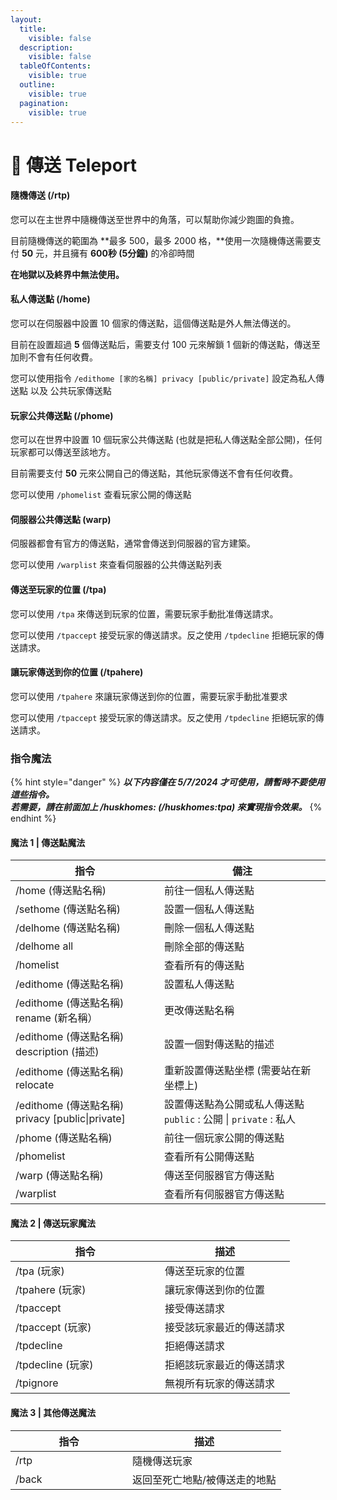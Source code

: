 ```yaml
---
layout:
  title:
    visible: false
  description:
    visible: false
  tableOfContents:
    visible: true
  outline:
    visible: true
  pagination:
    visible: true
---
```


# 📗 傳送 Teleport

#### 隨機傳送 (/rtp)

您可以在主世界中隨機傳送至世界中的角落，可以幫助你減少跑圖的負擔。

目前隨機傳送的範圍為 **最多 500，最多 2000 格，**使用一次隨機傳送需要支付 **50** 元，并且擁有 **600秒 (5分鐘)** 的冷卻時間

**在地獄以及終界中無法使用。**

#### 私人傳送點 (/home)

您可以在伺服器中設置 10 個家的傳送點，這個傳送點是外人無法傳送的。

目前在設置超過 **5** 個傳送點后，需要支付 100 元來解鎖 1 個新的傳送點，傳送至加則不會有任何收費。

您可以使用指令 `/edithome [家的名稱] privacy [public/private]` 設定為私人傳送點 以及 公共玩家傳送點

#### 玩家公共傳送點 (/phome)

您可以在世界中設置 10 個玩家公共傳送點 (也就是把私人傳送點全部公開)，任何玩家都可以傳送至該地方。

目前需要支付 **50** 元來公開自己的傳送點，其他玩家傳送不會有任何收費。

您可以使用 `/phomelist` 查看玩家公開的傳送點&#x20;

#### 伺服器公共傳送點 (warp)

伺服器都會有官方的傳送點，通常會傳送到伺服器的官方建築。

您可以使用 `/warplist` 來查看伺服器的公共傳送點列表

#### 傳送至玩家的位置 (/tpa)

您可以使用 `/tpa` 來傳送到玩家的位置，需要玩家手動批准傳送請求。

您可以使用 `/tpaccept` 接受玩家的傳送請求。反之使用 `/tpdecline` 拒絕玩家的傳送請求。

#### 讓玩家傳送到你的位置 (/tpahere)

您可以使用 `/tpahere` 來讓玩家傳送到你的位置，需要玩家手動批准要求

您可以使用 `/tpaccept` 接受玩家的傳送請求。反之使用 `/tpdecline` 拒絕玩家的傳送請求。

### 指令魔法

{% hint style="danger" %}
_**以下内容僅在 5/7/2024 才可使用，請暫時不要使用這些指令。**_\
_**若需要，請在前面加上 /huskhomes: (/huskhomes:tpa) 來實現指令效果。**_
{% endhint %}

#### 魔法 1    |    傳送點魔法&#x20;

<table><thead><tr><th width="222">指令</th><th>備注</th></tr></thead><tbody><tr><td>/home (傳送點名稱)</td><td>前往一個私人傳送點</td></tr><tr><td>/sethome (傳送點名稱)</td><td>設置一個私人傳送點</td></tr><tr><td>/delhome (傳送點名稱)</td><td>刪除一個私人傳送點</td></tr><tr><td>/delhome all </td><td>刪除全部的傳送點</td></tr><tr><td>/homelist</td><td>查看所有的傳送點</td></tr><tr><td>/edithome (傳送點名稱)</td><td>設置私人傳送點</td></tr><tr><td>/edithome (傳送點名稱) rename (新名稱）</td><td>更改傳送點名稱</td></tr><tr><td>/edithome (傳送點名稱) description (描述)</td><td>設置一個對傳送點的描述</td></tr><tr><td>/edithome (傳送點名稱) relocate</td><td>重新設置傳送點坐標 (需要站在新坐標上)</td></tr><tr><td>/edithome (傳送點名稱) privacy [public|private]</td><td>設置傳送點為公開或私人傳送點<br><code>public</code> : 公開 | <code>private</code> : 私人</td></tr><tr><td>/phome (傳送點名稱)</td><td>前往一個玩家公開的傳送點</td></tr><tr><td>/phomelist </td><td>查看所有公開傳送點</td></tr><tr><td>/warp (傳送點名稱)</td><td>傳送至伺服器官方傳送點</td></tr><tr><td>/warplist</td><td>查看所有伺服器官方傳送點</td></tr></tbody></table>

#### 魔法 2    |    傳送玩家魔法

<table><thead><tr><th width="223">指令</th><th>描述</th></tr></thead><tbody><tr><td>/tpa (玩家)</td><td>傳送至玩家的位置</td></tr><tr><td>/tpahere (玩家)</td><td>讓玩家傳送到你的位置</td></tr><tr><td>/tpaccept</td><td>接受傳送請求</td></tr><tr><td>/tpaccept (玩家)</td><td>接受該玩家最近的傳送請求</td></tr><tr><td>/tpdecline</td><td>拒絕傳送請求</td></tr><tr><td>/tpdecline (玩家)</td><td>拒絕該玩家最近的傳送請求</td></tr><tr><td>/tpignore</td><td>無視所有玩家的傳送請求</td></tr></tbody></table>

#### 魔法 3    |    其他傳送魔法

<table><thead><tr><th width="171">指令</th><th>描述</th></tr></thead><tbody><tr><td>/rtp</td><td>隨機傳送玩家</td></tr><tr><td>/back</td><td>返回至死亡地點/被傳送走的地點</td></tr></tbody></table>
